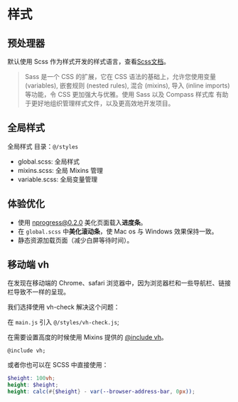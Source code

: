 # 样式

## 预处理器

默认使用 Scss 作为样式开发的样式语言，查看[Scss文档](https://www.html.cn/doc/sass/)。

> Sass 是一个 CSS 的扩展，它在 CSS 语法的基础上，允许您使用变量 (variables), 嵌套规则 (nested rules), 混合 (mixins), 导入 (inline imports) 等功能，令 CSS 更加强大与优雅。使用 Sass 以及 Compass 样式库 有助于更好地组织管理样式文件，以及更高效地开发项目。

## 全局样式

全局样式 目录：`@/styles`

- global.scss: 全局样式
- mixins.scss: 全局 Mixins 管理
- variable.scss: 全局变量管理

## 体验优化

- 使用 [nprogress@0.2.0](https://github.com/rstacruz/nprogress) 美化页面载入**进度条**。
- 在 `global.scss` 中**美化滚动条**，使 Mac os 与 Windows 效果保持一致。
- 静态资源加载页面（减少白屏等待时间）。

## 移动端 vh

在发现在移动端的 Chrome、safari 浏览器中，因为浏览器栏和一些导航栏、链接栏导致不一样的呈现。

我们选择使用 vh-check 解决这个问题：

在 `main.js` 引入 `@/styles/vh-check.js`;

在需要设置高度的时候使用 Mixins 提供的 [@include vh](/Css/Mixins)。

```scss:no-line-numbers
@include vh;
```

或者你也可以在 SCSS 中直接使用：

```scss
$height: 100vh;
height: $height;
height: calc(#{$height} - var(--browser-address-bar, 0px));
```
